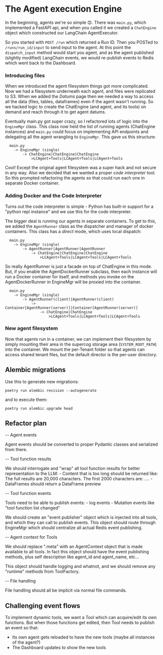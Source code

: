 # The Agent execution Engine

In the beginning, agents we're so simple 😊. There was `main.py`, which implemented
a FastAPI api, and when you called it we created a `ChatEngine` object which constructed
our LangChain AgentExecutor.

So you started with `POST /run` which returned a Run ID.
Then you POSTed to `/runs/run_id/input` to send input to the agent. At this point
the `dispatch_input` method would start you agent, and as the agent published (slightly modified) LangChain events, we would re-publish events to Redis which went back to the Dashboard.

### Introducing files

When we introduced the agent filesystem things got more complicated. Now we had a filesystem
underneath each agent, and files were replicated to S3. When we added the _Datums_ page
then we needed a way to access all the data  (files, tables, dataframes) even if the
agent wasn't running. So we hacked logic to create the ChatEngine (and agent, and its tools)
on demand and reach through it to get agent datums.

Eventually main.py got super crazy, so I refactored lots of logic into the `EngineMgr`
class. This class now held the list of running agents (ChatEngine instances) and
`main.py` could focus on implementing API endpoints and delegating all the agent wrangling
to `EngineMgr`. This gave us this structure:
```
  main.py
    -> EngineMgr (single)
        -> ChatEngine|ChatEngine|ChatEngine
            >LCAgent+Tools|LCAgent+Tools|LCAgent+Tools
```

Cool! Except the original agent filesystem was a super hack and not secure in any way. Also we decided that we wanted a proper *code interpreter* tool. So this prompted refactoring the agents so that could run each one in separate Docker container.            

### Adding Docker and the Code Interpreter

Turns out the code interpreter is simple - Python has built-in support for a "python repl instance" and we use this for the code interpreter.

The bigger deal is running our agents in separate containers. To get to this, we added
the `AgentRunner` class as the dispatcher and manager of docker containers. This class
has a _direct_ mode, which uses local dispatch:
```
  main.py
    -> EngineMgr (single)
        -> AgentRunner|AgentRunner|AgentRunner
            -> ChatEngine|ChatEngine|ChatEngine
                >LCAgent+Tools|LCAgent+Tools|LCAgent+Tools
```
So really AgentRunner is just a facade on top of ChatEngine in this mode. But, if you enable
the AgentDockerRunner subclass, then each instance will run a Docker container for itself,
and methods you invoke on the AgentDockerRunner in EngineMgr will be proxied into the
container.
```
  main.py
    -> EngineMgr (single)
        -> AgentRunner(client)|AgentRunner(client)
            -> Container[AgentRunner(server)]|Container[AgentRunner(server)]
                -> ChatEngine|ChatEngine
                    >LCAgent+Tools|LCAgent+Tools|LCAgent+Tools
```


### New agent filesystem

Now that agents run in a container, we can implement their filesystem by simply mounting
their area in the supercog storage area (`SYSTEM_ROOT_PATH`) into the container. We mount
the per-Tenant folder so that agents can access shared tenant files, but the default director
is the per-user directory.


## Alembic migrations

Use this to generate new migrations:

    poetry run alembic revision --autogenerate

and to execute them:

    poetry run alembic upgrade head
    
## Refactor plan

-- Agent events

Agent events should be converted to proper Pydantic classes and serialized from there.

-- Tool function results

We should interrogate and "wrap" all tool function results for better representation
to the LLM:
    - Content that is too long should be returned like:
        The full results are 20,000 characters. The first 2000 characters are:
        ....
    - DataFrames should return a DataFrame preview

-- Tool function events

Tools need to be able to publish events:
    - log events
    - Mutation events like "tool function list changed"

We should create an "event publisher" object which is injected into all 
tools, and which they can call to publish events. This object should route
through EngineMgr which should centralize all actual Redis event publishing.

-- Agent context for Tools

We should replace ".meta" with an AgentContext object that is made
available to all tools. In fact this object should have the event publishing
methods, plus self description like agent_id and agent_name, etc...

This object should handle logging and whatnot, and we should remove any
"runtime" methods from ToolFactory.

-- File handling

File handling should all be implicit via normal file commands.

## Challenging event flows

To implement dynamic tools, we want a Tool which can acquire/edit its own functions.
But when those functions get edited, then Tool needs to publish an event so that:
- Its own agent gets reloaded to have the new tools (maybe all instances of the agent?)
- The Dashboard updates to show the new tools
